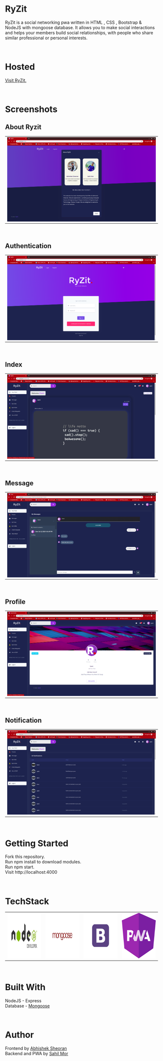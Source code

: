 # RyZit
RyZit is a social networking pwa written in HTML , CSS , Bootstrap & NodeJS with mongoose database. It allows you to make social interactions and helps your members build social relationships, with people who share similar professional or personal interests.

<br />

# Hosted
<a href="https://ryzit.herokuapp.com/" > Visit RyZit. </a>

<br />

# Screenshots
## About Ryzit
<table>
  <tr>
    <td align="center"><img src="https://github.com/sahil-mor/RyZit/blob/master/Screenshots/about.png"  ></td>
  </tr>
  </table>

<br />

## Authentication
<table>
  <tr>
    <td align="center"><img src="https://github.com/sahil-mor/RyZit/blob/master/Screenshots/signin.png"  ></td>
  </tr>
  </table>

<br />

## Index
<table>
  <tr>
    <td align="center"><img src="https://github.com/sahil-mor/RyZit/blob/master/Screenshots/index.png"  ></td>
  </tr>
  </table>

<br />

## Message
<table>
  <tr>
    <td align="center"><img src="https://github.com/sahil-mor/RyZit/blob/master/Screenshots/mymsg.png"  ></td>
  </tr>
  </table>

<br />

## Profile
<table>
  <tr>
    <td align="center"><img src="https://github.com/sahil-mor/RyZit/blob/master/Screenshots/profile.png"  ></td>
  </tr>
  </table>

<br />

## Notification
<table>
  <tr>
    <td align="center"><img src="https://github.com/sahil-mor/RyZit/blob/master/Screenshots/notifications.png"  ></td>
  </tr>
  </table>

<br />



# Getting Started
Fork this repository.<br />
Run npm install to download modules.<br />
Run npm start.<br />
Visit http://localhost:4000  <br />

<br />

# TechStack
<table>
  <tr>
    <td><img src="https://github.com/sahil-mor/RyZit/blob/master/public/assets/img/theme/node.jpg" width="150px" height="150px" /></td>
    <td><img src="https://github.com/sahil-mor/RyZit/blob/master/public/assets/img/theme/mongoose.png" width="150px" height="150px" /></td>
    <td><img src="https://github.com/sahil-mor/RyZit/blob/master/public/assets/img/theme/bootstrap.jpg"  width="150px" height="150px"></td>
    <td><img src="https://github.com/sahil-mor/RyZit/blob/master/public/assets/img/theme/pwa.png"  width="150px" height="150px" />
    <br />  </td>
  </tr>
  </table>

<br />

# Built With 
NodeJS - Express <br />
Database - <a href="https://mongoosejs.com/"> Mongoose </a>  <br />


<br />

# Author
Frontend by <a href="https://github.com/sheoranabhishek"> Abhishek Sheoran </a> <br />
Backend and PWA by <a href="https://sahilmor.herokuapp.com/" > Sahil Mor </a> 

